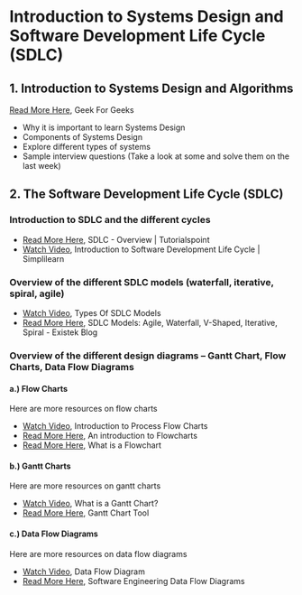 # Introduction to Systems Design and Software Development Life Cycle (SDLC)

## 1. Introduction to Systems Design and Algorithms
[Read More Here](https://www.geeksforgeeks.org/what-is-system-design-learn-system-design/), Geek For Geeks
- Why it is important to learn Systems Design
- Components of Systems Design
- Explore different types of systems
- Sample interview questions (Take a look at some and solve them on the last week)


## 2. The Software Development Life Cycle (SDLC)
### Introduction to SDLC and the different cycles
- [Read More Here](https://www.tutorialspoint.com/sdlc/sdlc_overview.htm), SDLC - Overview | Tutorialspoint
- [Watch Video](https://www.youtube.com/watch?v=5b36UTNRmtI), Introduction to Software Development Life Cycle | Simplilearn 
 
### Overview of the different SDLC models (waterfall, iterative, spiral, agile)
- [Watch Video](https://www.youtube.com/watch?v=bLrbX4ZCQeY), Types Of SDLC Models
- [Read More Here](https://existek.com/blog/sdlc-models/), SDLC Models: Agile, Waterfall, V-Shaped, Iterative, Spiral - Existek Blog 
 
### Overview of the different design diagrams – Gantt Chart, Flow Charts, Data Flow Diagrams
#### a.) Flow Charts
Here are more resources on flow charts
-	[Watch Video](https://www.youtube.com/watch?v=wLkvvqypq1E), Introduction to Process Flow Charts 
- [Read More Here](https://www.geeksforgeeks.org/an-introduction-to-flowcharts/), An introduction to Flowcharts 
-	[Read More Here](https://www.lucidchart.com/pages/what-is-a-flowchart-tutorial), What is a Flowchart 

#### b.) Gantt Charts
Here are more resources on gantt charts
- [Watch Video](https://www.youtube.com/watch?v=4DSV-_2pqmI), What is a Gantt Chart?
- [Read More Here](https://www.tutorialspoint.com/management_concepts/gantt_chart_tool.htm), Gantt Chart Tool 

#### c.) Data Flow Diagrams
Here are more resources on data flow diagrams
- [Watch Video](https://www.youtube.com/watch?v=ab1DZ6o7QBs), Data Flow Diagram 
- [Read More Here](https://www.javatpoint.com/software-engineering-data-flow-diagrams), Software Engineering Data Flow Diagrams 
